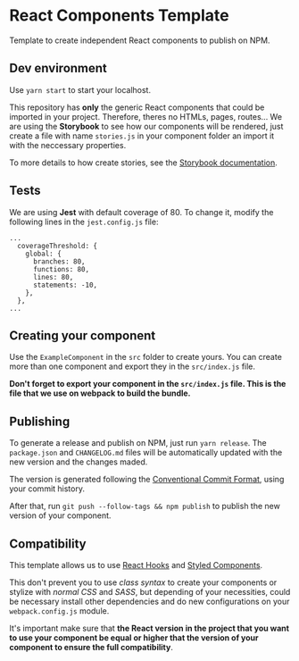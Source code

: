 # React Components Template

Template to create independent React components to publish on NPM.

## Dev environment

Use `yarn start` to start your localhost.

This repository has **only** the generic React components that could be imported in your project. Therefore, theres no HTMLs, pages, routes... We are using the **Storybook** to see how our components will be rendered, just create a file with name `stories.js` in your component folder an import it with the neccessary properties.

To more details to how create stories, see the [Storybook documentation](https://storybook.js.org/docs/basics/writing-stories/).

## Tests

We are using **Jest** with default coverage of 80. To change it, modify the following lines in the `jest.config.js` file:

```
...
  coverageThreshold: {
    global: {
      branches: 80,
      functions: 80,
      lines: 80,
      statements: -10,
    },
  },
...
```

## Creating your component

Use the `ExampleComponent` in the `src` folder to create yours. You can create more than one component and export they in the `src/index.js` file.

**Don't forget to export your component in the `src/index.js` file. This is the file that we use on webpack to build the bundle.**

## Publishing

To generate a release and publish on NPM, just run `yarn release`. The `package.json` and `CHANGELOG.md` files will be automatically updated with the new version and the changes maded.

The version is generated following the [Conventional Commit Format](https://conventionalcommits.org/), using your commit history.

After that, run `git push --follow-tags && npm publish` to publish the new version of your component.

## Compatibility

This template allows us to use [React Hooks](https://reactjs.org/docs/hooks-intro.html) and [Styled Components](https://styled-components.com/).

This don't prevent you to use *class syntax* to create your components or stylize with *normal CSS* and *SASS*, but depending of your necessities, could be necessary install other dependencies and do new configurations on your `webpack.config.js` module.

It's important make sure that **the React version in the project that you want to use your component be equal or higher that the version of your component to ensure the full compatibility**.
